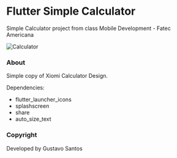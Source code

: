 # Flutter Simple Calculator

Simple Calculator project from class Mobile Development - Fatec Americana

![Calculator](https://github.com/GustavoRolimSantos/simple-flutter-calculator/blob/master/demo.png)

### About
Simple copy of Xiomi Calculator Design.<br>

Dependencies:
- flutter_launcher_icons
- splashscreen
- share
- auto_size_text

### Copyright
Developed by Gustavo Santos